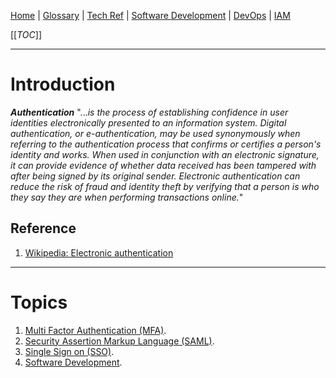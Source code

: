 [Home](/Slalom-LLC/Slalom-Consulting) | [Glossary](/Glossary) | [Tech Ref](/Tech-Ref) | [Software Development](/Tech-Ref/Software-Development) | [DevOps](/Tech-Ref/Software-Development/DevOps-\(Development-and-IT-Operations\)) | [IAM](/Tech-Ref/Software-Development/IAM-\(Identity-&-Access-Management\))

[[_TOC_]]

---
# Introduction
***Authentication*** "..._is the process of establishing confidence in user identities electronically presented to an information system. Digital authentication, or e-authentication, may be used synonymously when referring to the authentication process that confirms or certifies a person's identity and works. When used in conjunction with an electronic signature, it can provide evidence of whether data received has been tampered with after being signed by its original sender. Electronic authentication can reduce the risk of fraud and identity theft by verifying that a person is who they say they are when performing transactions online._"

## Reference
1. [Wikipedia: Electronic authentication](https://en.wikipedia.org/wiki/Electronic_authentication)

---
# Topics
1. [Multi Factor Authentication (MFA)](/Tech-Ref/Software-Development/IAM-\(Identity-&-Access-Management\)/Authentication/MFA-\(Multi%2DFactor-Authentication\)).
1. [Security Assertion Markup Language (SAML)](/Tech-Ref/Software-Development/IAM-\(Identity-&-Access-Management\)/Authentication/SAML-\(Security-Assertion-Markup-Language\)).
1. [Single Sign on (SSO)](/Tech-Ref/Software-Development/IAM-\(Identity-&-Access-Management\)/Authentication/SSO-\(Single-Sign%2Don\)).
1. [Software Development](/Tech-Ref/Software-Development).
